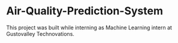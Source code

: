 # Air-Quality-Prediction-System

This project was built while interning as Machine Learning intern at Gustovalley Technovations. 
